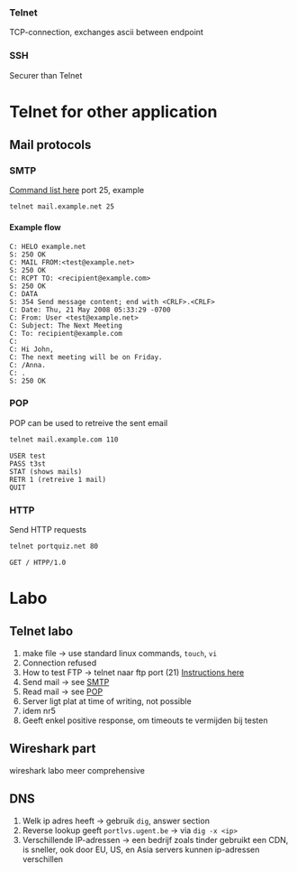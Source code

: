 ### Telnet
TCP-connection, exchanges ascii between endpoint
### SSH
Securer than Telnet
# Telnet for other application
## Mail protocols
### SMTP
[Command list here](https://www.samlogic.net/articles/smtp-commands-reference.htm)
port 25, example
```bash
telnet mail.example.net 25
```
#### Example flow
```telnet
C: HELO example.net
S: 250 OK
C: MAIL FROM:<test@example.net>
S: 250 OK
C: RCPT TO: <recipient@example.com>
S: 250 OK
C: DATA
S: 354 Send message content; end with <CRLF>.<CRLF>
C: Date: Thu, 21 May 2008 05:33:29 -0700
C: From: User <test@example.net>
C: Subject: The Next Meeting
C: To: recipient@example.com
C:
C: Hi John,
C: The next meeting will be on Friday.
C: /Anna.
C: .
S: 250 OK
```
### POP
POP can be used to retreive the sent email
```bash
telnet mail.example.com 110
```
```telnet
USER test
PASS t3st
STAT (shows mails)
RETR 1 (retreive 1 mail)
QUIT
```
### HTTP
Send HTTP requests
```bash
telnet portquiz.net 80
```
```telnet
GET / HTPP/1.0
```
# Labo
## Telnet labo
1. make file -> use standard linux commands, `touch`, `vi`
2. Connection refused
3. How to test FTP -> telnet naar ftp port (21) [Instructions here](https://www.filestash.app/2021/08/07/ftp-with-telnet/)
4. Send mail -> see [SMTP](#SMTP)
5. Read mail -> see [POP](#POP)
5. Server ligt plat at time of writing, not possible
6. idem nr5
7. Geeft enkel positive response, om timeouts te vermijden bij testen
## Wireshark part
wireshark labo meer comprehensive
## DNS
1. Welk ip adres heeft <url> -> gebruik `dig`, answer section
2. Reverse lookup geeft `portlvs.ugent.be` -> via `dig -x <ip>`
3. Verschillende IP-adressen -> een bedrijf zoals tinder gebruikt een CDN, is sneller, ook door EU, US, en Asia servers kunnen ip-adressen verschillen
